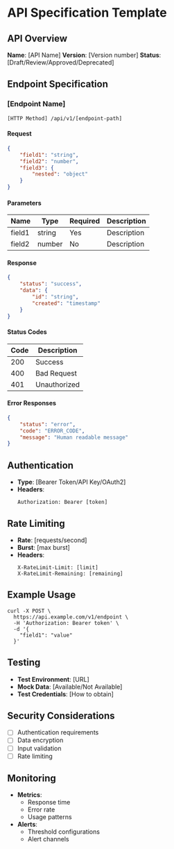 # API Specification Template

## API Overview
**Name**: [API Name]
**Version**: [Version number]
**Status**: [Draft/Review/Approved/Deprecated]

## Endpoint Specification
### [Endpoint Name]
`[HTTP Method] /api/v1/[endpoint-path]`

#### Request
```json
{
    "field1": "string",
    "field2": "number",
    "field3": {
        "nested": "object"
    }
}
```

#### Parameters
| Name | Type | Required | Description |
|------|------|----------|-------------|
| field1 | string | Yes | Description |
| field2 | number | No | Description |

#### Response
```json
{
    "status": "success",
    "data": {
        "id": "string",
        "created": "timestamp"
    }
}
```

#### Status Codes
| Code | Description |
|------|-------------|
| 200 | Success |
| 400 | Bad Request |
| 401 | Unauthorized |

#### Error Responses
```json
{
    "status": "error",
    "code": "ERROR_CODE",
    "message": "Human readable message"
}
```

## Authentication
- **Type**: [Bearer Token/API Key/OAuth2]
- **Headers**:
  ```
  Authorization: Bearer [token]
  ```

## Rate Limiting
- **Rate**: [requests/second]
- **Burst**: [max burst]
- **Headers**:
  ```
  X-RateLimit-Limit: [limit]
  X-RateLimit-Remaining: [remaining]
  ```

## Example Usage
```curl
curl -X POST \
  https://api.example.com/v1/endpoint \
  -H 'Authorization: Bearer token' \
  -d '{
    "field1": "value"
  }'
```

## Testing
- **Test Environment**: [URL]
- **Mock Data**: [Available/Not Available]
- **Test Credentials**: [How to obtain]

## Security Considerations
- [ ] Authentication requirements
- [ ] Data encryption
- [ ] Input validation
- [ ] Rate limiting

## Monitoring
- **Metrics**:
  - Response time
  - Error rate
  - Usage patterns
- **Alerts**:
  - Threshold configurations
  - Alert channels
